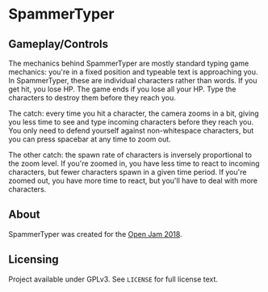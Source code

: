 # SpammerTyper

## Gameplay/Controls

The mechanics behind SpammerTyper are mostly standard typing game mechanics: you're in a fixed position and typeable text is approaching you. In SpammerTyper, these are individual characters rather than words. If you get hit, you lose HP. The game ends if you lose all your HP. Type the characters to destroy them before they reach you.

The catch: every time you hit a character, the camera zooms in a bit, giving you less time to see and type incoming characters before they reach you. You only need to defend yourself against non-whitespace characters, but you can press spacebar at any time to zoom out.

The other catch: the spawn rate of characters is inversely proportional to the zoom level. If you're zoomed in, you have less time to react to incoming characters, but fewer characters spawn in a given time period. If you're zoomed out, you have more time to react, but you'll have to deal with more characters.

## About

SpammerTyper was created for the [Open Jam 2018](https://itch.io/jam/open-jam-2018).

## Licensing

Project available under GPLv3. See `LICENSE` for full license text.

